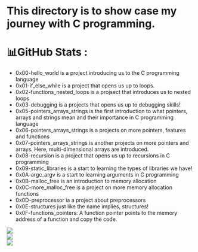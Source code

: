 # This directory is to show case my journey  with C programming. 

# 📊GitHub Stats :
- 0x00-hello_world is a project introducing us to the C programming language
- 0x01-if_else_while is a project that opens us up to loops.
- 0x02-functions_nested_loops is a projsect that introduces us to nested loops
- 0x03-debugging is a projects that opens us up to debugging skills!
- 0x05-pointers_arrays_strings is the first introduction to what pointers, arrays and strings mean and their importance in C programming language
- 0x06-pointers_arrays_strings is a projects on more pointers, features and functions
- 0x07-pointers_arrays_strings is another projects on more pointers and arrays. Here, multi-dimensional arrays are introduced.
- 0x08-recursion is a project that opens us up to recursions in C programming
- 0x09-static_libraries is a start to learning the types of libraries we have!
- 0x0A-argc_argv is a start to learning arguments in C programming
- 0x0B-malloc_free is an introduction to memory allocation
- 0x0C-more_malloc_free is a project on more memory allocation functions
- 0x0D-preprocessor ia a project about preprocessors
- 0x0E-structures just like the name implies, structures!
- 0x0F-functions_pointers: A function pointer points to the memory address of a function and copy the code.

![](https://github-readme-stats.vercel.app/api?username=ibnbakare&theme=midnight-purple&hide_border=true&include_all_commits=true&count_private=false)<br/>
![](https://github-readme-streak-stats.herokuapp.com/?user=ibnbakare&theme=midnight-purple&hide_border=true)<br/>
![](https://github-readme-stats.vercel.app/api/top-langs/?username=ibnbakare&theme=midnight-purple&hide_border=true&include_all_commits=true&count_private=false&layout=compact)